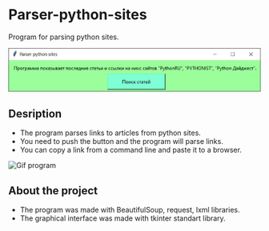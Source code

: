 # Parser-python-sites
Program for parsing python sites.

![Image program](https://github.com/P-Konstantin/Parser-python-sites/blob/master/readme_assets/Parser-python-sites.jpg)

## Desription
* The program parses links to articles from python sites.
* You need to push the button and the program will parse links.
* You can copy a link from a command line and paste it to a browser.

![Gif program](https://github.com/P-Konstantin/Parser-python-sites/blob/master/readme_assets/Parser-python-sites.gif)

## About the project
* The program was made with BeautifulSoup, request, lxml libraries.
* The graphical interface was made with tkinter standart library. 

